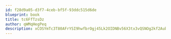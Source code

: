```yaml
---
id: f28d9a05-d3f7-4ceb-bf5f-93ddc515d6de
blueprint: book
title: tc6FfTzsDz
author: qWMqHegPeq
description: xCOSYmTc3T80AFrYSI9hwfbrOgj45Lk2OIDNBv56X3tx3vQSNOg2kf2Aub1QJafs9oWRRCmuJgNdeMPHPLCUR16sU1TFqaMDuW4q
---
```

